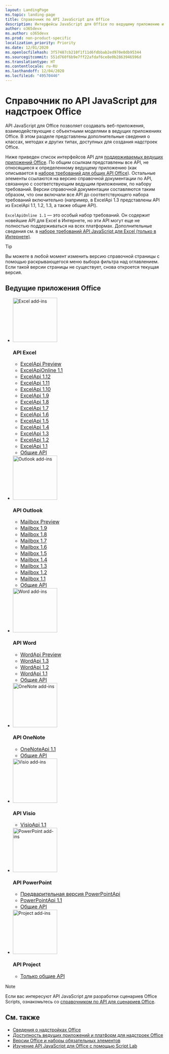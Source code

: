 ```yaml
---
layout: LandingPage
ms.topic: landing-page
title: Справочник по API JavaScript для Office
description: Интерфейсы JavaScript для Office по ведущему приложению и версии.
author: o365devx
ms.author: o365devx
ms.prod: non-product-specific
localization_priority: Priority
ms.date: 12/01/2020
ms.openlocfilehash: 3f57487cb210f1f11d6fdbbab2ed970e0db95344
ms.sourcegitcommit: 551d760f6b9e7ff22afdaf6ce8e0b2863946596d
ms.translationtype: HT
ms.contentlocale: ru-RU
ms.lasthandoff: 12/04/2020
ms.locfileid: "49570446"
---
```

# <a name="office-add-ins-javascript-api-reference"></a>Справочник по API JavaScript для надстроек Office

API JavaScript для Office позволяет создавать веб-приложения, взаимодействующие с объектными моделями в ведущих приложениях Office. В этом разделе представлены дополнительные сведения о классах, методах и других типах, доступных для создания надстроек Office.

Ниже приведен список интерфейсов API для [поддерживаемых ведущих приложений Office](/office/dev/add-ins/overview/office-add-in-availability). По общим ссылкам представлены все API, не относящиеся к определенному ведущему приложению (как описывается в [наборе требований для общих API Office](/office/dev/add-ins/reference/requirement-sets/office-add-in-requirement-sets)). Остальные элементы ссылаются на версию справочной документации по API, связанную с соответствующим ведущим приложением, по набору требований. Версии справочной документации составляются таким образом, что они включали все API до соответствующего набора требований включительно (например, в ExcelApi 1.3 представлены API из ExcelApi 1.1, 1.2, 1.3, а также общие API).

`ExcelApiOnline 1.1` — это особый набор требований. Он содержит новейшие API для Excel в Интернете, но эти API могут еще не полностью поддерживаться на всех платформах. Дополнительные сведения см. в [наборе требований API JavaScript для Excel (только в Интернете)](/office/dev/add-ins/reference/requirement-sets/excel-api-online-requirement-set).

> [!TIP]
> Вы можете в любой момент изменить версию справочной страницы с помощью раскрывающегося меню выбора фильтра над оглавлением. Если такой версии страницы не существует, снова откроется текущая версия.

<h2>Ведущие приложения Office</h2>

<ul class="cardsK panelContent cols cols3">
    <li>
        <div class="cardImageOuter">
            <div class="cardImage">
                <img src="https://docs.microsoft.com/javascript/api/overview/images/logo-excel.svg" alt="Excel add-ins" height="140" />
            </div>
        </div>
        <div class="cardText">
            <h3>API Excel</h3>
            <ul>
                <li><a style="font-size: 1rem;" href="/javascript/api/excel?view=excel-js-preview">ExcelApi Preview</a></li>
                <li><a style="font-size: 1rem;" href="/javascript/api/excel?view=excel-js-online">ExcelApiOnline 1.1</a></li>
                <li><a style="font-size: 1rem;" href="/javascript/api/excel?view=excel-js-1.12">ExcelApi 1.12</a></li>
                <li><a style="font-size: 1rem;" href="/javascript/api/excel?view=excel-js-1.11">ExcelApi 1.11</a></li>
                <li><a style="font-size: 1rem;" href="/javascript/api/excel?view=excel-js-1.10">ExcelApi 1.10</a></li>
                <li><a style="font-size: 1rem;" href="/javascript/api/excel?view=excel-js-1.9">ExcelApi 1.9</a></li>
                <li><a style="font-size: 1rem;" href="/javascript/api/excel?view=excel-js-1.8">ExcelApi 1.8</a></li>
                <li><a style="font-size: 1rem;" href="/javascript/api/excel?view=excel-js-1.7">ExcelApi 1.7</a></li>
                <li><a style="font-size: 1rem;" href="/javascript/api/excel?view=excel-js-1.6">ExcelApi 1.6</a></li>
                <li><a style="font-size: 1rem;" href="/javascript/api/excel?view=excel-js-1.5">ExcelApi 1.5</a></li>
                <li><a style="font-size: 1rem;" href="/javascript/api/excel?view=excel-js-1.4">ExcelApi 1.4</a></li>
                <li><a style="font-size: 1rem;" href="/javascript/api/excel?view=excel-js-1.3">ExcelApi 1.3</a></li>
                <li><a style="font-size: 1rem;" href="/javascript/api/excel?view=excel-js-1.2">ExcelApi 1.2</a></li>
                <li><a style="font-size: 1rem;" href="/javascript/api/excel?view=excel-js-1.1">ExcelApi 1.1</a></li>
                <li><a style="font-size: 1rem;" href="/javascript/api/office?view=excel-js-preview">Общие API</a></li>
            </ul>
        </div>
    </li>
    <li>
        <div class="cardImageOuter">
            <div class="cardImage">
                <img src="https://docs.microsoft.com/javascript/api/overview/images/logo-outlook.svg" alt="Outlook add-ins" height="140" />
            </div>
        </div>
        <div class="cardText">
            <h3>API Outlook</h3>
            <ul>
                <li><a style="font-size: 1rem;" href="/javascript/api/outlook?view=outlook-js-preview">Mailbox Preview</a></li>
                <li><a style="font-size: 1rem;" href="/javascript/api/outlook?view=outlook-js-1.9">Mailbox 1.9</a></li>
                <li><a style="font-size: 1rem;" href="/javascript/api/outlook?view=outlook-js-1.8">Mailbox 1.8</a></li>
                <li><a style="font-size: 1rem;" href="/javascript/api/outlook?view=outlook-js-1.7">Mailbox 1.7</a></li>
                <li><a style="font-size: 1rem;" href="/javascript/api/outlook?view=outlook-js-1.6">Mailbox 1.6</a></li>
                <li><a style="font-size: 1rem;" href="/javascript/api/outlook?view=outlook-js-1.5">Mailbox 1.5</a></li>
                <li><a style="font-size: 1rem;" href="/javascript/api/outlook?view=outlook-js-1.4">Mailbox 1.4</a></li>
                <li><a style="font-size: 1rem;" href="/javascript/api/outlook?view=outlook-js-1.3">Mailbox 1.3</a></li>
                <li><a style="font-size: 1rem;" href="/javascript/api/outlook?view=outlook-js-1.2">Mailbox 1.2</a></li>
                <li><a style="font-size: 1rem;" href="/javascript/api/outlook?view=outlook-js-1.1">Mailbox 1.1</a></li>
                <li><a style="font-size: 1rem;" href="/javascript/api/office?view=outlook-js-preview">Общие API</a></li>
            </ul>
        </div>
    </li>
    <li>
        <div class="cardImageOuter">
            <div class="cardImage">
                <img src="https://docs.microsoft.com/javascript/api/overview/images/logo-word.svg" alt="Word add-ins" height="140" />
            </div>
        </div>
        <div class="cardText">
            <h3>API Word</h3>
            <ul>
                <li><a style="font-size: 1rem;" href="/javascript/api/word?view=word-js-preview">WordApi Preview</a></li>
                <li><a style="font-size: 1rem;" href="/javascript/api/word?view=word-js-1.3">WordApi 1.3</a></li>
                <li><a style="font-size: 1rem;" href="/javascript/api/word?view=word-js-1.2">WordApi 1.2</a></li>
                <li><a style="font-size: 1rem;" href="/javascript/api/word?view=word-js-1.1">WordApi 1.1</a></li>
                <li><a style="font-size: 1rem;" href="/javascript/api/office?view=word-js-preview">Общие API</a></li>
            </ul>
        </div>
    </li>
    <li>
        <div class="cardImageOuter">
            <div class="cardImage">
                <img src="https://docs.microsoft.com/javascript/api/overview/images/logo-onenote.svg" alt="OneNote add-ins" height="140" />
            </div>
        </div>
        <div class="cardText">
            <h3>API OneNote</h3>
            <ul>
                <li><a style="font-size: 1rem;" href="/javascript/api/onenote?view=onenote-js-1.1">OneNoteApi 1.1</a></li>
                <li><a style="font-size: 1rem;" href="/javascript/api/office?view=onenote-js-1.1">Общие API</a></li>
            </ul>
        </div>
    </li>
    <li>
        <div class="cardImageOuter">
            <div class="cardImage">
                <img src="https://docs.microsoft.com/javascript/api/overview/images/logo-visio.svg" alt="Visio add-ins" height="140" />
            </div>
        </div>
        <div class="cardText">
            <h3>API Visio</h3>
            <ul>
                <li><a style="font-size: 1rem;" href="/javascript/api/visio?view=visio-js-1.1">VisioApi 1.1</a></li>
            </ul>
        </div>
    </li>
    <li>
        <div class="cardImageOuter">
            <div class="cardImage">
                <img src="https://docs.microsoft.com/javascript/api/overview/images/logo-powerpoint.svg" alt="PowerPoint add-ins" height="140" />
            </div>
        </div>
        <div class="cardText">
            <h3>API PowerPoint</h3>
            <ul>
                <li><a style="font-size: 1rem;" href="/javascript/api/powerpoint?view=powerpoint-js-preview">Предварительная версия PowerPointApi</a></li>
                <li><a style="font-size: 1rem;" href="/javascript/api/powerpoint?view=powerpoint-js-1.1">PowerPointApi 1.1</a></li>
                <li><a style="font-size: 1rem;" href="/javascript/api/office?view=powerpoint-js-preview">Общие API</a></li>
            </ul>
        </div>
    </li>
    <li>
        <div class="cardImageOuter">
            <div class="cardImage">
                <img src="https://docs.microsoft.com/javascript/api/overview/images/logo-project.svg" alt="Project add-ins" height="140" />
            </div>
        </div>
        <div class="cardText">
            <h3>API Project</h3>
            <ul>
                <li><a style="font-size: 1rem;" href="/javascript/api/office?view=common-js">Только общие API</a></li>
            </ul>
        </div>
    </li>
</ul>

> [!NOTE]
> Если вас интересуют API JavaScript для разработки сценариев Office Scripts, ознакомьтесь со [справочником по API для сценариев Office](/javascript/api/office-scripts/overview).

## <a name="see-also"></a>См. также

- [Сведения о надстройках Office](/office/dev/add-ins/overview)
- [Доступность ведущих приложений и платформ для надстроек Office](/office/dev/add-ins/overview/office-add-in-availability)
- [Версии Office и наборы обязательных элементов](/office/dev/add-ins/develop/office-versions-and-requirement-sets)
- [Изучение API JavaScript для Office с помощью Script Lab](/office/dev/add-ins/overview/explore-with-script-lab)
